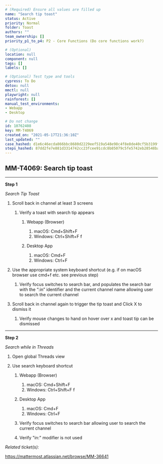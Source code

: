 ```yaml
---
# (Required) Ensure all values are filled up
name: "Search tip toast"
status: Active
priority: Normal
folder: Toast
authors: ""
team_ownership: []
priority_p1_to_p4: P2 - Core Functions (Do core functions work?)

# (Optional)
location: null
component: null
tags: []
labels: []

# (Optional) Test type and tools
cypress: To Do
detox: null
mmctl: null
playwright: null
rainforest: []
manual_test_environments: 
- Webapp
- Desktop

# Do not change
id: 10762408
key: MM-T4069
created_on: "2021-05-17T21:36:10Z"
last_updated: ""
case_hashed: d1e6c46ecda866bbc8680d2229eef519a548e98c4f8e8de40cf5b3199f22aa32361d2690b852c17433150e11b1f075d9
steps_hashed: 87dd2fe7e881d3314742cc23fcee91cdc8b85079c5fe5742eb28548bad03e023418159d09ce3eb808e72eb3fca4b8c42
---
```


<!-- (Auto-generated) Based on frontmatter's "key" and "name" -->

## MM-T4069: Search tip toast

---

**Step 1**

_Search Tip Toast_

1. Scroll back in channel at least 3 screens

   1. Verify a toast with search tip appears

      1. Webapp (Browser)

         1. macOS: Cmd+Shift+F
         2. Windows: Ctrl+Shift+F f

      2. Desktop App

         1. macOS: Cmd+F
         2. Windows: Ctrl+F

2. Use the appropriate system keyboard shortcut (e.g. if on macOS browser use cmd+f etc. see previous step)

   1. Verify focus switches to search bar, and populates the search bar with the “:in” identifier and the current channel name allowing user to search the current channel

3. Scroll back in channel again to trigger the tip toast and Click X to dismiss it

   1. Verify mouse changes to hand on hover over x and toast tip can be dismissed

---

**Step 2**

_Search while in Threads_

1. Open global Threads view

2. Use search keyboard shortcut

   1. Webapp (Browser)

      1. macOS: Cmd+Shift+F
      2. Windows: Ctrl+Shift+F f

   2. Desktop App

      1. macOS: Cmd+F
      2. Windows: Ctrl+F

   3. Verify focus switches to search bar allowing user to search the current channel

   4. Verify "in:" modifier is not used

_Related ticket(s):_

<https://mattermost.atlassian.net/browse/MM-36641>
